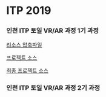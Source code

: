 # ITP 2019
### 인천 ITP 토일 VR/AR 과정 1기 과정

[리소스 압축파일](https://github.com/IndieGameMaker/UnityBook)

[프로젝트 소스](https://github.com/IndieGameMaker/SpaceShooter1)

[최종 프로젝트 소스](https://1drv.ms/u/s!Asker0nVo1TS1o0XVagaTNX1h692RQ?e=prZq2F)


### 인천 ITP 토일 VR/AR 과정 2기 과정

